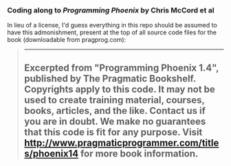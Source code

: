 ### Coding along to _Programming Phoenix_ by Chris McCord et al

In lieu of a license, I'd guess everything in this repo should be assumed to have this
admonishment, present at the top of all source code files for the book (downloadable from
pragprog.com):

> ---
> Excerpted from "Programming Phoenix 1.4",
> published by The Pragmatic Bookshelf.
> Copyrights apply to this code. It may not be used to create training material,
> courses, books, articles, and the like. Contact us if you are in doubt.
> We make no guarantees that this code is fit for any purpose.
> Visit http://www.pragmaticprogrammer.com/titles/phoenix14 for more book information.
> ---

